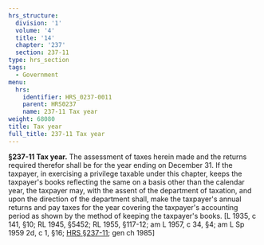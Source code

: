 ```yaml
---
hrs_structure:
  division: '1'
  volume: '4'
  title: '14'
  chapter: '237'
  section: 237-11
type: hrs_section
tags:
  - Government
menu:
  hrs:
    identifier: HRS_0237-0011
    parent: HRS0237
    name: 237-11 Tax year
weight: 68080
title: Tax year
full_title: 237-11 Tax year
---
```

**§237-11 Tax year.** The assessment of taxes herein made and the returns required therefor shall be for the year ending on December 31\. If the taxpayer, in exercising a privilege taxable under this chapter, keeps the taxpayer's books reflecting the same on a basis other than the calendar year, the taxpayer may, with the assent of the department of taxation, and upon the direction of the department shall, make the taxpayer's annual returns and pay taxes for the year covering the taxpayer's accounting period as shown by the method of keeping the taxpayer's books. [L 1935, c 141, §10; RL 1945, §5452; RL 1955, §117-12; am L 1957, c 34, §4; am L Sp 1959 2d, c 1, §16; [HRS §237-11](/title-14/chapter-237/section-237-11/); gen ch 1985]